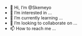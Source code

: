 - 👋 Hi, I’m @Skemeyo
- 👀 I’m interested in ...
- 🌱 I’m currently learning ...
- 💞️ I’m looking to collaborate on ...
- 📫 How to reach me ...

<!---
Skemeyo/Skemeyo is a ✨ special ✨ repository because its `README.md` (this file) appears on your GitHub profile.
You can click the Preview link to take a look at your changes.
--->
